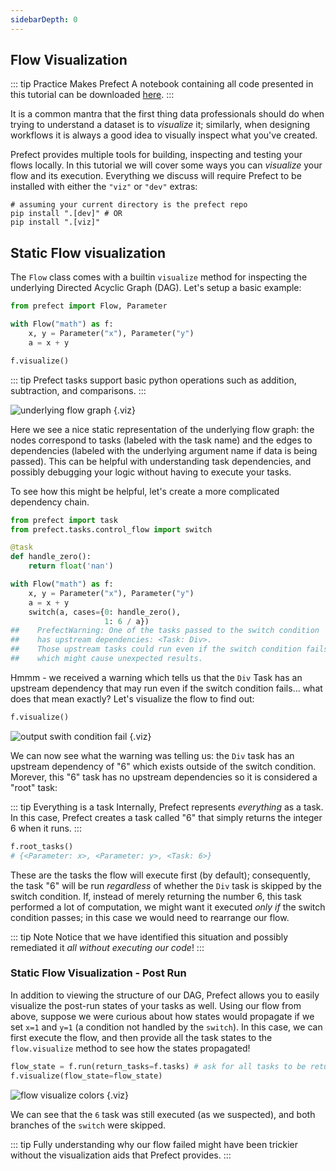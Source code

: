 ```yaml
---
sidebarDepth: 0
---
```


## Flow Visualization

::: tip Practice Makes Prefect
A notebook containing all code presented in this tutorial can be downloaded [here](/notebooks/visualization.ipynb).
:::

It is a common mantra that the first thing data professionals should do when trying to understand a dataset is to _visualize_ it; similarly, when designing workflows it is always a good idea to visually inspect what you've created.

Prefect provides multiple tools for building, inspecting and testing your flows locally.  In this tutorial we will cover some ways you can _visualize_ your flow and its execution.  Everything we discuss will require Prefect to be installed with either the `"viz"` or `"dev"` extras:

```
# assuming your current directory is the prefect repo
pip install ".[dev]" # OR
pip install ".[viz]"
```

## Static Flow visualization

The `Flow` class comes with a builtin `visualize` method for inspecting the underlying Directed Acyclic Graph (DAG).  Let's setup a basic example:

```python
from prefect import Flow, Parameter

with Flow("math") as f:
    x, y = Parameter("x"), Parameter("y")
    a = x + y

f.visualize()
```

::: tip
Prefect tasks support basic python operations such as addition, subtraction, and comparisons.
:::

![underlying flow graph](/output_1_0.svg) {.viz}

Here we see a nice static representation of the underlying flow graph: the nodes correspond to tasks (labeled with the task name) and the edges to dependencies (labeled with the underlying argument name if data is being passed).  This can be helpful with understanding task dependencies, and possibly debugging your logic without having to execute your tasks.

To see how this might be helpful, let's create a more complicated dependency chain.

```python
from prefect import task
from prefect.tasks.control_flow import switch

@task
def handle_zero():
    return float('nan')

with Flow("math") as f:
    x, y = Parameter("x"), Parameter("y")
    a = x + y
    switch(a, cases={0: handle_zero(),
                     1: 6 / a})
##    PrefectWarning: One of the tasks passed to the switch condition
##    has upstream dependencies: <Task: Div>.
##    Those upstream tasks could run even if the switch condition fails,
##    which might cause unexpected results.
```

Hmmm - we received a warning which tells us that the `Div` Task has an upstream dependency that may run even if the switch condition fails... what does that mean exactly?  Let's visualize the flow to find out:

```python
f.visualize()
```

![output swith condition fail](/output_5_0.svg) {.viz}

We can now see what the warning was telling us: the `Div` task has an upstream dependency of "6" which exists outside of the switch condition. Morever, this "6" task has no upstream dependencies so it is considered a "root" task:

::: tip Everything is a task
Internally, Prefect represents _everything_ as a task.  In this case, Prefect creates a task called "6" that simply returns the integer 6 when it runs.
:::

```python
f.root_tasks()
# {<Parameter: x>, <Parameter: y>, <Task: 6>}
```

These are the tasks the flow will execute first (by default); consequently, the task "6" will be run _regardless_ of whether the `Div` task is skipped by the switch condition.  If, instead of merely returning the number 6, this task performed a lot of computation, we might want it executed _only if_ the switch condition passes; in this case we would need to rearrange our flow.  

::: tip Note
Notice that we have identified this situation and possibly remediated it _all without executing our code_!
:::

### Static Flow Visualization - Post Run

In addition to viewing the structure of our DAG, Prefect allows you to easily visualize the post-run states of your tasks as well. Using our flow from above, suppose we were curious about how states would propagate if we set `x=1` and `y=1` (a condition not handled by the `switch`).  In this case, we can first execute the flow, and then provide all the task states to the `flow.visualize` method to see how the states propagated!

```python
flow_state = f.run(return_tasks=f.tasks) # ask for all tasks to be returned
f.visualize(flow_state=flow_state)
```

![flow visualize colors](/flow_visualize_colors.svg) {.viz}

We can see that the `6` task was still executed (as we suspected), and both branches of the `switch` were skipped.

::: tip
Fully understanding why our flow failed might have been trickier without the visualization aids that Prefect provides.
:::
